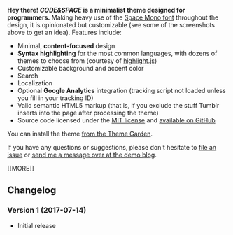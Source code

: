 **Hey there! *CODE&SPACE* is a minimalist theme designed for programmers.** Making heavy use of the [Space Mono font](https://fonts.google.com/specimen/Space+Mono) throughout the design, it is opinionated but customizable (see some of the screenshots above to get an idea). Features include:

* Minimal, **content-focused** design
* **Syntax highlighting** for the most common languages, with dozens of themes to choose from (courtesy of [highlight.js](https://highlightjs.org/))
* Customizable background and accent color
* Search
* Localization
* Optional **Google Analytics** integration (tracking script not loaded unless you fill in your tracking ID)
* Valid semantic HTML5 markup (that is, if you exclude the stuff Tumblr inserts into the page after processing the theme)
* Source code licensed under the [MIT license](https://github.com/doersino/Tumblr-Themes#license-mit) and [available on GitHub](https://github.com/doersino/Tumblr-Themes)

You can install the theme [from the Theme Garden](https://www.tumblr.com/theme/40771).

If you have any questions or suggestions, please don't hesitate to [file an issue](https://github.com/doersino/Tumblr-Themes/issues) or [send me a message over at the demo blog](http://codespacetheme.tumblr.com/ask).

[[MORE]]

## Changelog

### Version 1 (2017-07-14)
* Initial release
